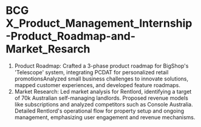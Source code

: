 # BCG X_Product_Management_Internship-Product_Roadmap-and-Market_Resarch

1. Product Roadmap: Crafted a 3-phase product roadmap for BigShop's 'Telescope' system, integrating PCDAT for personalized retail promotionsAnalyzed small business challenges to innovate solutions, mapped customer experiences, and developed feature roadmaps.
2. Market Research: Led market analysis for Rentlord, identifying a target of 70k Australian self-managing landlords. Proposed revenue models like subscriptions and analyzed competitors such as Console Australia. Detailed Rentlord's operational flow for property setup and ongoing management, emphasizing user engagement and revenue mechanisms.
